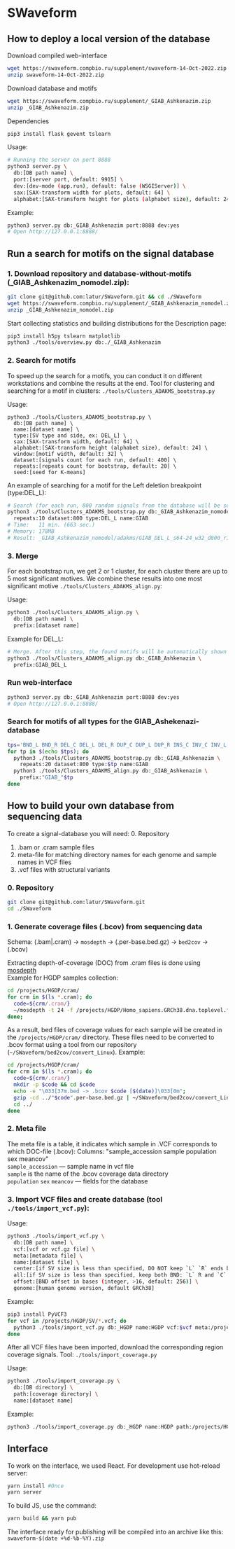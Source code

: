 # SWaveform

## How to deploy a local version of the database

Download compiled web-interface
```bash
wget https://swaveform.compbio.ru/supplement/swaveform-14-Oct-2022.zip
unzip swaveform-14-Oct-2022.zip
```

Download database and motifs
```bash
wget https://swaveform.compbio.ru/supplement/_GIAB_Ashkenazim.zip
unzip _GIAB_Ashkenazim.zip
```

Dependencies
```bash
pip3 install flask gevent tslearn 
```

Usage:
```bash
# Running the server on port 8888
python3 server.py \
  db:[DB path name] \
  port:[server port, default: 9915] \
  dev:[dev-mode (app.run), default: false (WSGIServer)] \
  sax:[SAX-transform width for plots, default: 64] \
  alphabet:[SAX-transform height for plots (alphabet size), default: 24]
```

Example:
```bash
python3 server.py db:_GIAB_Ashkenazim port:8888 dev:yes
# Open http://127.0.0.1:8888/
```

## Run a search for motifs on the signal database

### 1. Download repository and database-without-motifs (_GIAB_Ashkenazim_nomodel.zip):

```bash
git clone git@github.com:latur/SWaveform.git && cd ./SWaveform
wget https://swaveform.compbio.ru/supplement/_GIAB_Ashkenazim_nomodel.zip
unzip _GIAB_Ashkenazim_nomodel.zip
```

Start collecting statistics and building distributions for the Description page:

```bash
pip3 install h5py tslearn matplotlib
python3 ./tools/overview.py db:./_GIAB_Ashkenazim
```

### 2. Search for motifs

To speed up the search for a motifs, you can conduct it on different workstations and combine the results at the end.
Tool for clustering and searching for a motif in clusters: `./tools/Clusters_ADAKMS_bootstrap.py`

Usage:
```text
python3 ./tools/Clusters_ADAKMS_bootstrap.py \
  db:[DB path name] \
  name:[dataset name] \
  type:[SV type and side, ex: DEL_L] \
  sax:[SAX-transform width, default: 64] \
  alphabet:[SAX-transform height (alphabet size), default: 24] \
  window:[motif width, default: 32] \
  dataset:[signals count for each run, default: 400] \
  repeats:[repeats count for bootstrap, default: 20] \
  seed:[seed for K-means]
```

An example of searching for a motif for the Left deletion breakpoint (type:DEL_L):
```bash
# Search (for each run, 800 random signals from the database will be selected)
python3 ./tools/Clusters_ADAKMS_bootstrap.py db:_GIAB_Ashkenazim_nomodel \
  repeats:10 dataset:800 type:DEL_L name:GIAB
# Time:   11 min. (663 sec.) 
# Memory: 178MB
# Result: _GIAB_Ashkenazim_nomodel/adakms/GIAB_DEL_L_s64-24_w32_d800_r10_s1337.json
```

### 3. Merge

For each bootstrap run, we get 2 or 1 cluster, for each cluster there are up to 5 most significant motives.
We combine these results into one most significant motive `./tools/Clusters_ADAKMS_align.py`:

Usage:
```bash
python3 ./tools/Clusters_ADAKMS_align.py \
  db:[DB path name] \
  prefix:[dataset name]
```

Example for DEL_L:
```bash
# Merge. After this step, the found motifs will be automatically shown in the interface
python3 ./tools/Clusters_ADAKMS_align.py db:_GIAB_Ashkenazim \
  prefix:GIAB_DEL_L
```

### Run web-interface

```bash
python3 server.py db:_GIAB_Ashkenazim port:8888 dev:yes
# Open http://127.0.0.1:8888/
```

### Search for motifs of all types for the GIAB_Ashekenazi-database

```bash
tps='BND_L BND_R DEL_C DEL_L DEL_R DUP_C DUP_L DUP_R INS_C INV_C INV_L INV_R'
for tp in $(echo $tps); do
  python3 ./tools/Clusters_ADAKMS_bootstrap.py db:_GIAB_Ashkenazim \
    repeats:20 dataset:800 type:$tp name:GIAB
  python3 ./tools/Clusters_ADAKMS_align.py db:_GIAB_Ashkenazim \
    prefix:"GIAB_"$tp
done
```


## How to build your own database from sequencing data

To create a signal-database you will need:
0. Repository
1. .bam or .cram sample files
2. meta-file for matching directory names for each genome and sample names in VCF files
3. .vcf files with structural variants

### 0. Repository

```bash
git clone git@github.com:latur/SWaveform.git
cd ./SWaveform
```

### 1. Generate coverage files (.bcov) from sequencing data

Schema: (.bam|.cram) -> `mosdepth` -> (.per-base.bed.gz) -> `bed2cov` -> (.bcov)

Extracting depth-of-coverage (DOC) from .cram files is done using [mosdepth](https://github.com/brentp/mosdepth)  
Example for HGDP samples collection:

```bash
cd /projects/HGDP/cram/
for crm in $(ls *.cram); do
  code=${crm/.cram/}
  ~/mosdepth -t 24 -f /projects/HGDP/Homo_sapiens.GRCh38.dna.toplevel.fa "$code" "$crm"
done;
```

As a result, bed files of coverage values for each sample will be created in the `/projects/HGDP/cram/` directory.
These files need to be converted to .bcov format using a tool from our repository (`~/SWaveform/bed2cov/convert_Linux`).
Example:

```bash
cd /projects/HGDP/cram/
for crm in $(ls *.cram); do
  code=${crm/.cram/}
  mkdir -p $code && cd $code
  echo -e "\033[37m.bed -> .bcov $code [$(date)]\033[0m";
  gzip -cd ../"$code".per-base.bed.gz | ~/SWaveform/bed2cov/convert_Linux
  cd ../
done
```

### 2. Meta file

The meta file is a table, it indicates which sample in .VCF corresponds to which DOC-file (.bcov):
Columns: "sample_accession sample population sex meancov"  
`sample_accession` — sample name in vcf file  
`sample` is the name of the .bcov coverage data directory  
`population` `sex` `meancov` — fields for the database

### 3. Import VCF files and create database (tool `./tools/import_vcf.py`):

Usage:
```bash
python3 ./tools/import_vcf.py \
  db:[DB path name] \
  vcf:[vcf or vcf.gz file] \
  meta:[metadata file] \
  name:[dataset file] \
  center:[if SV size is less than specified, DO NOT keep `L` `R` ends but keep only `C` (32)] \
  all:[if SV size is less than specified, keep both BND: `L` R and `C` (256)] \
  offset:[BND offset in bases (integer, >16, default: 256)] \
  genome:[human genome version, default GRCh38]
```

Example:
```bash
pip3 install PyVCF3
for vcf in /projects/HGDP/SV/*.vcf; do
  python3 ./tools/import_vcf.py db:_HGDP name:HGDP vcf:$vcf meta:/projects/HGDP/HGDP.metadata
done
```

After all VCF files have been imported, download the corresponding region coverage signals.
Tool: `./tools/import_coverage.py`

Usage:
```bash
python3 ./tools/import_coverage.py \
  db:[DB directory] \
  path:[coverage directory] \
  name:[dataset name]
```

Example:
```bash
python3 ./tools/import_coverage.py db:_HGDP name:HGDP path:/projects/HGDP/cram/
```


## Interface

To work on the interface, we used React. For development use hot-reload server:

```bash
yarn install #Once
yarn server
```

To build JS, use the command:

```bash
yarn build && yarn pub
```

The interface ready for publishing will be compiled into an archive like this: `swaveform-$(date +%d-%b-%Y).zip`
